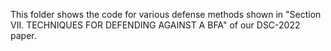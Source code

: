 This folder shows the code for various defense methods shown in "Section VII. TECHNIQUES FOR DEFENDING AGAINST A BFA" of our DSC-2022 paper. 
